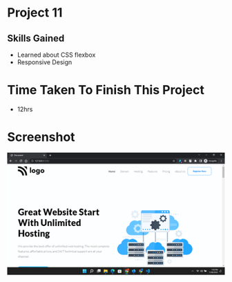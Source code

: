 # Project 11
## Skills Gained
- Learned about CSS flexbox
- Responsive Design

# Time Taken To Finish This Project
- 12hrs

# Screenshot
![Project 11](./Screenshot-11.png)